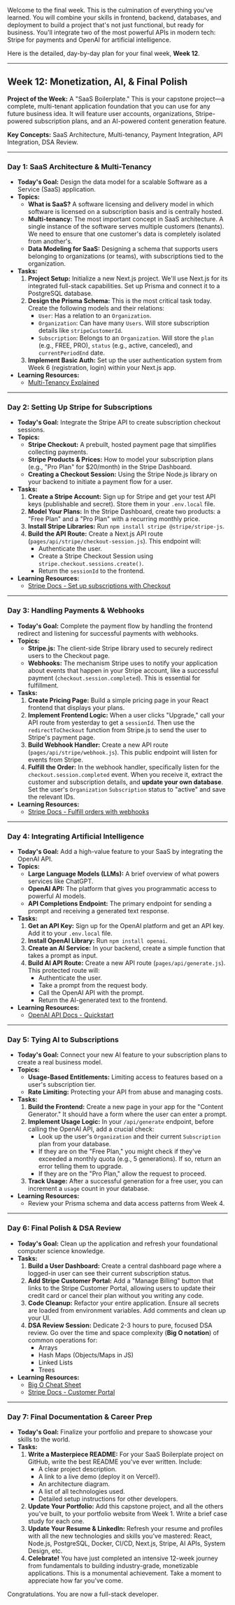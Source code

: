 Welcome to the final week. This is the culmination of everything you've learned. You will combine your skills in frontend, backend, databases, and deployment to build a project that's not just functional, but ready for business. You'll integrate two of the most powerful APIs in modern tech: Stripe for payments and OpenAI for artificial intelligence.

Here is the detailed, day-by-day plan for your final week, **Week 12**.

---

## Week 12: Monetization, AI, & Final Polish

**Project of the Week:** A "SaaS Boilerplate." This is your capstone project—a complete, multi-tenant application foundation that you can use for any future business idea. It will feature user accounts, organizations, Stripe-powered subscription plans, and an AI-powered content generation feature.

**Key Concepts:** SaaS Architecture, Multi-tenancy, Payment Integration, API Integration, DSA Review.

---

### **Day 1: SaaS Architecture & Multi-Tenancy**

* **Today's Goal:** Design the data model for a scalable Software as a Service (SaaS) application.
* **Topics:**
    * **What is SaaS?** A software licensing and delivery model in which software is licensed on a subscription basis and is centrally hosted.
    * **Multi-tenancy:** The most important concept in SaaS architecture. A single instance of the software serves multiple customers (tenants). We need to ensure that one customer's data is completely isolated from another's.
    * **Data Modeling for SaaS:** Designing a schema that supports users belonging to organizations (or teams), with subscriptions tied to the organization.
* **Tasks:**
    1.  **Project Setup:** Initialize a new Next.js project. We'll use Next.js for its integrated full-stack capabilities. Set up Prisma and connect it to a PostgreSQL database.
    2.  **Design the Prisma Schema:** This is the most critical task today. Create the following models and their relations:
        * `User`: Has a relation to an `Organization`.
        * `Organization`: Can have many `Users`. Will store subscription details like `stripeCustomerId`.
        * `Subscription`: Belongs to an `Organization`. Will store the `plan` (e.g., FREE, PRO), `status` (e.g., active, canceled), and `currentPeriodEnd` date.
    3.  **Implement Basic Auth:** Set up the user authentication system from Week 6 (registration, login) within your Next.js app.
* **Learning Resources:**
    * [Multi-Tenancy Explained](https://www.google.com/search?q=multi-tenancy+explained)

---

### **Day 2: Setting Up Stripe for Subscriptions**

* **Today's Goal:** Integrate the Stripe API to create subscription checkout sessions.
* **Topics:**
    * **Stripe Checkout:** A prebuilt, hosted payment page that simplifies collecting payments.
    * **Stripe Products & Prices:** How to model your subscription plans (e.g., "Pro Plan" for $20/month) in the Stripe Dashboard.
    * **Creating a Checkout Session:** Using the Stripe Node.js library on your backend to initiate a payment flow for a user.
* **Tasks:**
    1.  **Create a Stripe Account:** Sign up for Stripe and get your test API keys (publishable and secret). Store them in your `.env.local` file.
    2.  **Model Your Plans:** In the Stripe Dashboard, create two products: a "Free Plan" and a "Pro Plan" with a recurring monthly price.
    3.  **Install Stripe Libraries:** Run `npm install stripe @stripe/stripe-js`.
    4.  **Build the API Route:** Create a Next.js API route (`pages/api/stripe/checkout-session.js`). This endpoint will:
        * Authenticate the user.
        * Create a Stripe Checkout Session using `stripe.checkout.sessions.create()`.
        * Return the `sessionId` to the frontend.
* **Learning Resources:**
    * [Stripe Docs - Set up subscriptions with Checkout](https://stripe.com/docs/billing/subscriptions/checkout)



---

### **Day 3: Handling Payments & Webhooks**

* **Today's Goal:** Complete the payment flow by handling the frontend redirect and listening for successful payments with webhooks.
* **Topics:**
    * **Stripe.js:** The client-side Stripe library used to securely redirect users to the Checkout page.
    * **Webhooks:** The mechanism Stripe uses to notify your application about events that happen in your Stripe account, like a successful payment (`checkout.session.completed`). This is essential for fulfillment.
* **Tasks:**
    1.  **Create Pricing Page:** Build a simple pricing page in your React frontend that displays your plans.
    2.  **Implement Frontend Logic:** When a user clicks "Upgrade," call your API route from yesterday to get a `sessionId`. Then use the `redirectToCheckout` function from Stripe.js to send the user to Stripe's payment page.
    3.  **Build Webhook Handler:** Create a new API route (`pages/api/stripe/webhook.js`). This public endpoint will listen for events from Stripe.
    4.  **Fulfill the Order:** In the webhook handler, specifically listen for the `checkout.session.completed` event. When you receive it, extract the customer and subscription details, and **update your own database**. Set the user's `Organization` `Subscription` status to "active" and save the relevant IDs.
* **Learning Resources:**
    * [Stripe Docs - Fulfill orders with webhooks](https://stripe.com/docs/webhooks)

---

### **Day 4: Integrating Artificial Intelligence**

* **Today's Goal:** Add a high-value feature to your SaaS by integrating the OpenAI API.
* **Topics:**
    * **Large Language Models (LLMs):** A brief overview of what powers services like ChatGPT.
    * **OpenAI API:** The platform that gives you programmatic access to powerful AI models.
    * **API Completions Endpoint:** The primary endpoint for sending a prompt and receiving a generated text response.
* **Tasks:**
    1.  **Get an API Key:** Sign up for the OpenAI platform and get an API key. Add it to your `.env.local` file.
    2.  **Install OpenAI Library:** Run `npm install openai`.
    3.  **Create an AI Service:** In your backend, create a simple function that takes a prompt as input.
    4.  **Build AI API Route:** Create a new API route (`pages/api/generate.js`). This protected route will:
        * Authenticate the user.
        * Take a prompt from the request body.
        * Call the OpenAI API with the prompt.
        * Return the AI-generated text to the frontend.
* **Learning Resources:**
    * [OpenAI API Docs - Quickstart](https://platform.openai.com/docs/quickstart)

---

### **Day 5: Tying AI to Subscriptions**

* **Today's Goal:** Connect your new AI feature to your subscription plans to create a real business model.
* **Topics:**
    * **Usage-Based Entitlements:** Limiting access to features based on a user's subscription tier.
    * **Rate Limiting:** Protecting your API from abuse and managing costs.
* **Tasks:**
    1.  **Build the Frontend:** Create a new page in your app for the "Content Generator." It should have a form where the user can enter a prompt.
    2.  **Implement Usage Logic:** In your `/api/generate` endpoint, before calling the OpenAI API, add a crucial check:
        * Look up the user's `Organization` and their current `Subscription` plan from your database.
        * If they are on the "Free Plan," you might check if they've exceeded a monthly quota (e.g., 5 generations). If so, return an error telling them to upgrade.
        * If they are on the "Pro Plan," allow the request to proceed.
    3.  **Track Usage:** After a successful generation for a free user, you can increment a `usage` count in your database.
* **Learning Resources:**
    * Review your Prisma schema and data access patterns from Week 4.

---

### **Day 6: Final Polish & DSA Review**

* **Today's Goal:** Clean up the application and refresh your foundational computer science knowledge.
* **Tasks:**
    1.  **Build a User Dashboard:** Create a central dashboard page where a logged-in user can see their current subscription status.
    2.  **Add Stripe Customer Portal:** Add a "Manage Billing" button that links to the Stripe Customer Portal, allowing users to update their credit card or cancel their plan without you writing any code.
    3.  **Code Cleanup:** Refactor your entire application. Ensure all secrets are loaded from environment variables. Add comments and clean up your UI.
    4.  **DSA Review Session:** Dedicate 2-3 hours to pure, focused DSA review. Go over the time and space complexity (**Big O notation**) of common operations for:
        * Arrays
        * Hash Maps (Objects/Maps in JS)
        * Linked Lists
        * Trees
* **Learning Resources:**
    * [Big O Cheat Sheet](https://www.bigocheatsheet.com/)
    * [Stripe Docs - Customer Portal](https://stripe.com/docs/billing/subscriptions/customer-portal)

---

### **Day 7: Final Documentation & Career Prep**

* **Today's Goal:** Finalize your portfolio and prepare to showcase your skills to the world.
* **Tasks:**
    1.  **Write a Masterpiece README:** For your SaaS Boilerplate project on GitHub, write the best README you've ever written. Include:
        * A clear project description.
        * A link to a live demo (deploy it on Vercel!).
        * An architecture diagram.
        * A list of all technologies used.
        * Detailed setup instructions for other developers.
    2.  **Update Your Portfolio:** Add this capstone project, and all the others you've built, to your portfolio website from Week 1. Write a brief case study for each one.
    3.  **Update Your Resume & LinkedIn:** Refresh your resume and profiles with all the new technologies and skills you've mastered: React, Node.js, PostgreSQL, Docker, CI/CD, Next.js, Stripe, AI APIs, System Design, etc.
    4.  **Celebrate!** You have just completed an intensive 12-week journey from fundamentals to building industry-grade, monetizable applications. This is a monumental achievement. Take a moment to appreciate how far you've come.

Congratulations. You are now a full-stack developer.

